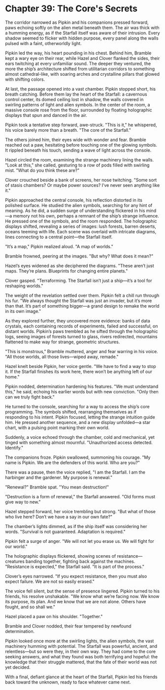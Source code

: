 # Chapter 39: The Core's Secrets

The corridor narrowed as Pipkin and his companions pressed forward, paws echoing softly on the alien metal beneath them. The air was thick with a humming energy, as if the Starfall itself was aware of their intrusion. Every shadow seemed to flicker with hidden purpose, every panel along the walls pulsed with a faint, otherworldly light.

Pipkin led the way, his heart pounding in his chest. Behind him, Bramble kept a wary eye on their rear, while Hazel and Clover flanked the sides, their ears twitching at every unfamiliar sound. The deeper they ventured, the more the ship’s architecture shifted from utilitarian corridors to something almost cathedral-like, with soaring arches and crystalline pillars that glowed with shifting colors.

At last, the passage opened into a vast chamber. Pipkin stopped short, his breath catching. Before them lay the heart of the Starfall: a cavernous control center, its domed ceiling lost in shadow, the walls covered in swirling patterns of light and alien symbols. In the center of the room, a massive console rose from the floor, surrounded by floating holographic displays that spun and danced in the air.

Pipkin took a tentative step forward, awe-struck. "This is it," he whispered, his voice barely more than a breath. "The core of the Starfall."

The others joined him, their eyes wide with wonder and fear. Bramble reached out a paw, hesitating before touching one of the glowing symbols. It rippled beneath his touch, sending a wave of light across the console.

Hazel circled the room, examining the strange machinery lining the walls. "Look at this," she called, gesturing to a row of pods filled with swirling mist. "What do you think these are?"

Clover crouched beside a bank of screens, her nose twitching. "Some sort of stasis chambers? Or maybe power sources? I’ve never seen anything like it."

Pipkin approached the central console, his reflection distorted in its polished surface. He studied the alien symbols, searching for any hint of meaning. As he did, a sudden surge of understanding flickered in his mind—a memory not his own, perhaps a remnant of the ship’s strange influence. He pressed one of the symbols, and the room responded. The holographic displays shifted, revealing a series of images: lush forests, barren deserts, oceans teeming with life. Each scene was overlaid with intricate diagrams, lines connecting to a central point—the Starfall itself.

"It’s a map," Pipkin realized aloud. "A map of worlds."

Bramble frowned, peering at the images. "But why? What does it mean?"

Hazel’s eyes widened as she deciphered the diagrams. "These aren’t just maps. They’re plans. Blueprints for changing entire planets."

Clover gasped. "Terraforming. The Starfall isn’t just a ship—it’s a tool for reshaping worlds."

The weight of the revelation settled over them. Pipkin felt a chill run through his fur. "We always thought the Starfall was just an invader, but it’s more than that. It’s part of something bigger—a grand design to remake the world in its own image."

As they explored further, they uncovered more evidence: banks of data crystals, each containing records of experiments, failed and successful, on distant worlds. Pipkin’s paws trembled as he sifted through the holographic logs, seeing images of forests turned to glass, rivers redirected, mountains flattened to make way for strange, geometric structures.

"This is monstrous," Bramble muttered, anger and fear warring in his voice. "All those worlds, all those lives—wiped away, remade."

Hazel knelt beside Pipkin, her voice gentle. "We have to find a way to stop it. If the Starfall finishes its work here, there won’t be anything left of our home."

Pipkin nodded, determination hardening his features. "We must understand this," he said, echoing his earlier words but with new conviction. "Only then can we truly fight back."

He turned to the console, searching for a way to access the ship’s core programming. The symbols shifted, rearranging themselves as if responding to his intent. Pipkin focused, letting the strange intuition guide him. He pressed another sequence, and a new display unfolded—a star chart, with a pulsing point marking their own world.

Suddenly, a voice echoed through the chamber, cold and mechanical, yet tinged with something almost mournful. "Unauthorized access detected. Identify."

The companions froze. Pipkin swallowed, summoning his courage. "My name is Pipkin. We are the defenders of this world. Who are you?"

There was a pause, then the voice replied, "I am the Starfall. I am the harbinger and the gardener. My purpose is renewal."

"Renewal?" Bramble spat. "You mean destruction!"

"Destruction is a form of renewal," the Starfall answered. "Old forms must give way to new."

Hazel stepped forward, her voice trembling but strong. "But what of those who live here? Don’t we have a say in our own fate?"

The chamber’s lights dimmed, as if the ship itself was considering her words. "Survival is not guaranteed. Adaptation is required."

Pipkin felt a surge of anger. "We will not let you erase us. We will fight for our world."

The holographic displays flickered, showing scenes of resistance—creatures banding together, fighting back against the machines. "Resistance is expected," the Starfall said. "It is part of the process."

Clover’s eyes narrowed. "If you expect resistance, then you must also expect failure. We are not so easily erased."

The voice fell silent, but the sense of presence lingered. Pipkin turned to his friends, his resolve unshakable. "We know what we’re facing now. We know its purpose, its plan. And we know that we are not alone. Others have fought, and so shall we."

Hazel placed a paw on his shoulder. "Together."

Bramble and Clover nodded, their fear tempered by newfound determination.

Pipkin looked once more at the swirling lights, the alien symbols, the vast machinery humming with potential. The Starfall was powerful, ancient, and relentless—but so were they, in their own way. They had come to the core seeking answers, and what they found was both terrifying and hopeful: the knowledge that their struggle mattered, that the fate of their world was not yet decided.

With a final, defiant glance at the heart of the Starfall, Pipkin led his friends back toward the unknown, ready to face whatever came next.
